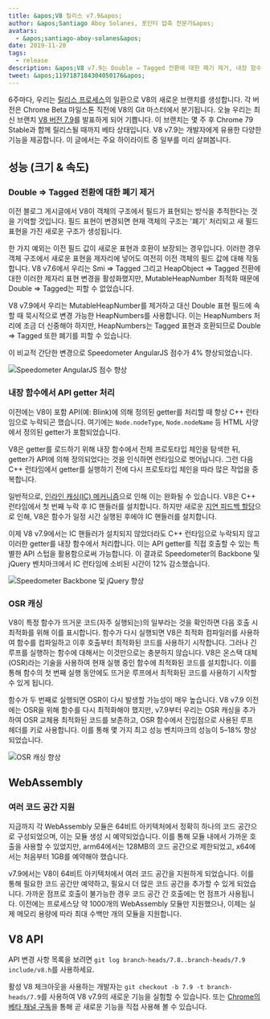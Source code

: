 ```yaml
---
title: &apos;V8 릴리스 v7.9&apos;
author: &apos;Santiago Aboy Solanes, 포인터 압축 전문가&apos;
avatars:
  - &apos;santiago-aboy-solanes&apos;
date: 2019-11-20
tags:
  - release
description: &apos;V8 v7.9는 Double ⇒ Tagged 전환에 대한 폐기 제거, 내장 함수에서 API getter 처리, OSR 캐싱, 그리고 여러 코드 공간을 지원하는 Wasm 등 다양한 기능을 제공합니다.&apos;
tweet: &apos;1197187184304050176&apos;
---
```

6주마다, 우리는 [릴리스 프로세스](/docs/release-process)의 일환으로 V8의 새로운 브랜치를 생성합니다. 각 버전은 Chrome Beta 마일스톤 직전에 V8의 Git 마스터에서 분기됩니다. 오늘 우리는 최신 브랜치 [V8 버전 7.9](https://chromium.googlesource.com/v8/v8.git/+log/branch-heads/7.9)를 발표하게 되어 기쁩니다. 이 브랜치는 몇 주 후 Chrome 79 Stable과 함께 릴리스될 때까지 베타 상태입니다. V8 v7.9는 개발자에게 유용한 다양한 기능을 제공합니다. 이 글에서는 주요 하이라이트 중 일부를 미리 살펴봅니다.

<!--truncate-->
## 성능 (크기 & 속도)

### Double ⇒ Tagged 전환에 대한 폐기 제거

이전 블로그 게시글에서 V8이 객체의 구조에서 필드가 표현되는 방식을 추적한다는 것을 기억할 것입니다. 필드 표현이 변경되면 현재 객체의 구조는 '폐기' 처리되고 새 필드 표현을 가진 새로운 구조가 생성됩니다.

한 가지 예외는 이전 필드 값이 새로운 표현과 호환이 보장되는 경우입니다. 이러한 경우 객체 구조에서 새로운 표현을 제자리에 넣어도 여전히 이전 객체의 필드 값에 대해 작동합니다. V8 v7.6에서 우리는 Smi ⇒ Tagged 그리고 HeapObject ⇒ Tagged 전환에 대한 이러한 제자리 표현 변경을 활성화했지만, MutableHeapNumber 최적화 때문에 Double ⇒ Tagged는 피할 수 없었습니다.

V8 v7.9에서 우리는 MutableHeapNumber를 제거하고 대신 Double 표현 필드에 속할 때 묵시적으로 변경 가능한 HeapNumbers를 사용합니다. 이는 HeapNumbers 처리에 조금 더 신중해야 하지만, HeapNumbers는 Tagged 표현과 호환되므로 Double ⇒ Tagged 또한 폐기를 피할 수 있습니다.

이 비교적 간단한 변경으로 Speedometer AngularJS 점수가 4% 향상되었습니다.

![Speedometer AngularJS 점수 향상](/_img/v8-release-79/speedometer-angularjs.svg)

### 내장 함수에서 API getter 처리

이전에는 V8이 포함 API(예: Blink)에 의해 정의된 getter를 처리할 때 항상 C++ 런타임으로 누락되곤 했습니다. 여기에는 `Node.nodeType`, `Node.nodeName` 등 HTML 사양에서 정의된 getter가 포함되었습니다.

V8은 getter를 로드하기 위해 내장 함수에서 전체 프로토타입 체인을 탐색한 뒤, getter가 API에 의해 정의되었다는 것을 인식하면 런타임으로 벗어납니다. 그런 다음 C++ 런타임에서 getter를 실행하기 전에 다시 프로토타입 체인을 따라 많은 작업을 중복합니다.

일반적으로, [인라인 캐싱(IC) 메커니즘](https://mathiasbynens.be/notes/shapes-ics)으로 인해 이는 완화될 수 있습니다. V8은 C++ 런타임에서 첫 번째 누락 후 IC 핸들러를 설치합니다. 하지만 새로운 [지연 피드백 할당](https://v8.dev/blog/v8-release-77#lazy-feedback-allocation)으로 인해, V8은 함수가 일정 시간 실행된 후에야 IC 핸들러를 설치합니다.

이제 V8 v7.9에서는 IC 핸들러가 설치되지 않았더라도 C++ 런타임으로 누락되지 않고 이러한 getter를 내장 함수에서 처리합니다. 이는 API getter를 직접 호출할 수 있는 특별한 API 스텁을 활용함으로써 가능합니다. 이 결과로 Speedometer의 Backbone 및 jQuery 벤치마크에서 IC 런타임에 소비된 시간이 12% 감소했습니다.

![Speedometer Backbone 및 jQuery 향상](/_img/v8-release-79/speedometer.svg)

### OSR 캐싱

V8이 특정 함수가 뜨거운 코드(자주 실행되는)의 일부라는 것을 확인하면 다음 호출 시 최적화를 위해 이를 표시합니다. 함수가 다시 실행되면 V8은 최적화 컴파일러를 사용하여 함수를 컴파일하고 이후 호출부터 최적화된 코드를 사용하기 시작합니다. 그러나 긴 루프를 실행하는 함수에 대해서는 이것만으로는 충분하지 않습니다. V8은 온스택 대체(OSR)라는 기술을 사용하여 현재 실행 중인 함수에 최적화된 코드를 설치합니다. 이를 통해 함수의 첫 번째 실행 동안에도 뜨거운 루프에서 최적화된 코드를 사용하기 시작할 수 있게 됩니다.

함수가 두 번째로 실행되면 OSR이 다시 발생할 가능성이 매우 높습니다. V8 v7.9 이전에는 OSR을 위해 함수를 다시 최적화해야 했지만, v7.9부터 우리는 OSR 캐싱을 추가하여 OSR 교체용 최적화된 코드를 보존하고, OSR 함수에서 진입점으로 사용된 루프 헤더를 키로 사용합니다. 이를 통해 몇 가지 최고 성능 벤치마크의 성능이 5–18% 향상되었습니다.

![OSR 캐싱 향상](/_img/v8-release-79/osr-caching.svg)

## WebAssembly

### 여러 코드 공간 지원

지금까지 각 WebAssembly 모듈은 64비트 아키텍처에서 정확히 하나의 코드 공간으로 구성되었으며, 이는 모듈 생성 시 예약되었습니다. 이를 통해 모듈 내에서 가까운 호출을 사용할 수 있었지만, arm64에서는 128MB의 코드 공간으로 제한되었고, x64에서는 처음부터 1GB를 예약해야 했습니다.

v7.9에서는 V8이 64비트 아키텍처에서 여러 코드 공간을 지원하게 되었습니다. 이를 통해 필요한 코드 공간만 예약하고, 필요시 더 많은 코드 공간을 추가할 수 있게 되었습니다. 가까운 점프로 호출이 불가능한 경우 코드 공간 간 호출에는 먼 점프가 사용됩니다. 이전에는 프로세스당 약 1000개의 WebAssembly 모듈만 지원했으나, 이제는 실제 메모리 용량에 따라 최대 수백만 개의 모듈을 지원합니다.

## V8 API

API 변경 사항 목록을 보려면 `git log branch-heads/7.8..branch-heads/7.9 include/v8.h`를 사용하세요.

활성 V8 체크아웃을 사용하는 개발자는 `git checkout -b 7.9 -t branch-heads/7.9`를 사용하여 V8 v7.9의 새로운 기능을 실험할 수 있습니다. 또는 [Chrome의 베타 채널 구독](https://www.google.com/chrome/browser/beta.html)을 통해 곧 새로운 기능을 직접 사용해 볼 수 있습니다.
